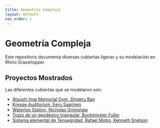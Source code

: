 ```yaml
---
title: Geometría Compleja
layout: default
nav_order: 1
---
```

# Geometría Compleja
Este repositorio documenta diversas cubiertas ligeras y su modelación en Rhino Grasshopper. 

## Proyectos Mostrados
Las diferentes cubiertas que se modelaron son:
- [Atsushi Imai Memorial Gym, Shigeru Ban](./docs/shigeru.md)
- [Kresge Auditorium, Eero Saarinen](./docs/saarinen.md)
- [Waterloo Station, Nicholas Grimshaw](./docs/grimshaw.md)
- [Trazo de un geodésico triangular, Buckminster Fuller](./docs/fuller.md)
- [Sistema elemental de Tensegridad, Rafael Motro, Kenneth Snelson](./docs/snelson.md)
